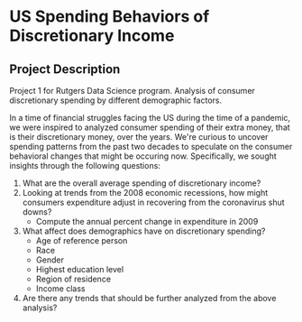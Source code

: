 # US Spending Behaviors of Discretionary Income
## Project Description

Project 1 for Rutgers Data Science program. Analysis of consumer discretionary spending by different demographic factors.

In a time of financial struggles facing the US during the time of a pandemic, we were inspired to analyzed consumer spending of their extra money, that is their discretionary money, over the years. We're curious to uncover spending patterns from the past two decades to speculate on the consumer behavioral changes that might be occuring now. Specifically, we sought insights through the following questions:

1. What are the overall average spending of discretionary income?
2. Looking at trends from the 2008 economic recessions, how might consumers expenditure adjust in recovering from the coronavirus shut downs?
    - Compute the annual percent change in expenditure in 2009
3. What affect does demographics have on discretionary spending?
    - Age of reference person
    - Race
    - Gender
    - Highest education level
    - Region of residence
    - Income class
4. Are there any trends that should be further analyzed from the above analysis?

